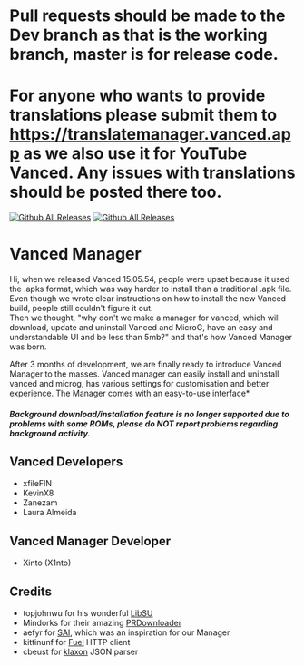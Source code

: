 Pull requests should be made to the Dev branch as that is the working branch, master is for release code.
======
For anyone who wants to provide translations please submit them to https://translatemanager.vanced.app as we also use it for YouTube Vanced. Any issues with translations should be posted there too.
======
[![Github All Releases](https://img.shields.io/github/downloads/YTVanced/VancedManager/total.svg)]() [![Github All Releases](https://img.shields.io/github/release/YTVanced/VancedManager.svg)]() 
# Vanced Manager
Hi, when we released Vanced 15.05.54, people were upset because it used the .apks format, which was way harder to install than a traditional .apk file. Even though we wrote clear instructions on how to install the new Vanced build, people still couldn't figure it out.  
Then we thought, "why don't we make a manager for vanced, which will download, update and uninstall Vanced and MicroG, have an easy and understandable UI and be less than 5mb?" and that's how Vanced Manager was born.  
  
After 3 months of development, we are finally ready to introduce Vanced Manager to the masses. Vanced manager can easily install and uninstall vanced and microg, has various settings for customisation and better experience. The Manager comes with an easy-to-use interface*  

##### Background download/installation feature is no longer supported due to problems with some ROMs, please do NOT report problems regarding background activity.  

## Vanced Developers
- xfileFIN
- KevinX8
- Zanezam
- Laura Almeida

## Vanced Manager Developer
- Xinto (X1nto)

## Credits
- topjohnwu for his wonderful [LibSU](https://github.com/topjohnwu/libsu)
- Mindorks for their amazing [PRDownloader](https://github.com/MindorksOpenSource/PRDownloader)
- aefyr for [SAI](https://github.com/aefyr/SAI), which was an inspiration for our Manager
- kittinunf for [Fuel](https://github.com/kittinunf/Fuel) HTTP client
- cbeust for [klaxon](https://github.com/cbeust/klaxon) JSON parser
